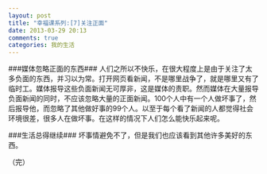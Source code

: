 ```yaml
---
layout: post
title: "幸福课系列:[7]关注正面"
date: 2013-03-29 20:13
comments: true
categories: 我的生活
---
```

###媒体忽略正面的东西###
人们之所以不快乐，在很大程度上是由于关注了太多负面的东西，并习以为常。打开网页看新闻，不是哪里战争了，就是哪里又有了临时工。媒体报导这些负面新闻无可厚非，这是媒体的责职。然而媒体在大量报导负面新闻的同时，不应该忽略大量的正面新闻。100个人中有一个人做坏事了，然后报导他，而忽略了其他做好事的99个人。以至于每个看了新闻的人都觉得社会环境很差，很多人在做坏事。在这样的情况下人们怎么能快乐起来呢。

###生活总得继续###
坏事情避免不了，但是我们也应该看到其他许多美好的东西。

（完）
